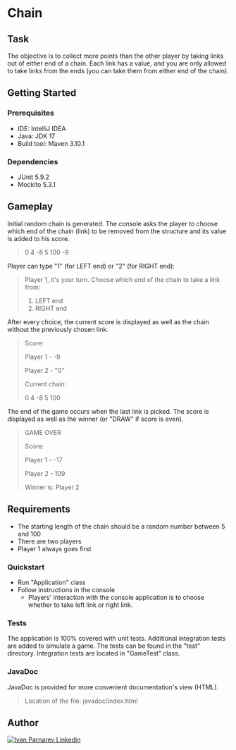 # Chain

## Task

The objective is to collect more points
than the other player by taking links out of either end of a chain. Each link has a value, and
you are only allowed to take links from the ends (you can take them from either end of the
chain).

## Getting Started

### Prerequisites

- IDE: IntelliJ IDEA
- Java: JDK 17
- Build tool: Maven 3.10.1

### Dependencies

- JUnit 5.9.2
- Mockito 5.3.1

## Gameplay

Initial random chain is generated. The console asks the player to choose which end of the chain (link)
to be removed from the structure and its value is added to his score.

> 0 4 -8 5 100 -9

Player can type "1" (for LEFT end) or "2" (for RIGHT end):

> Player 1, it's your turn.
> Choose which end of the chain to take a link from:
>
> 1.  LEFT end
> 2.  RIGHT end

After every choice, the current score is displayed as well as the chain without the previously chosen link.

> Score:
>
> Player 1 - -9
>
> Player 2 - "0"
>
> Current chain:
>
> 0 4 -8 5 100

The end of the game occurs when the last link is picked. The score is displayed as well
as the winner (or "DRAW" if score is even).

> GAME OVER
>
> Score:
>
> Player 1 - -17
>
> Player 2 - 109
>
> Winner is: Player 2

## Requirements

- The starting length of the chain should be a random number between 5 and 100
- There are two players
- Player 1 always goes first

### Quickstart

- Run "Application" class
- Follow instructions in the console
  - Players' interaction with the console application is to choose whether to take left link or right link.

### Tests

The application is 100% covered with unit tests. Additional integration tests are added to simulate a game.
The tests can be found in the "test" directory. Integration tests are located in "GameTest" class.

### JavaDoc

JavaDoc is provided for more convenient documentation's view (HTML).

> Location of the file: javadoc/index.html

## Author

[![Ivan Parnarev Linkedin](https://img.shields.io/badge/LinkedIn-0077B5?style=for-the-badge&logo=linkedin&logoColor=white)](https://www.linkedin.com/in/ivan-parnarev/)
